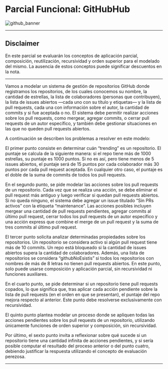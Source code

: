 # Parcial Funcional: GitHubHub

![github_banner](https://tekimobile.com/wp-content/uploads/2024/01/20240108-github-destaque-1920x1097.png)

---

## Disclaimer

En este parcial se evaluarán los conceptos de aplicación parcial, composición, reutilización, recursividad y orden superior para el modelado del mismo. La ausencia de estos conceptos puede significar descuentos en la nota.

---

Vamos a modelar un sistema de gestión de repositorios GitHub donde registramos los repositorios, de los cuales conocemos su nombre, la cantidad de estrellas, la lista de colaboradores (personas que contribuyen), la lista de issues abiertos —cada uno con su título y etiquetas— y la lista de pull requests, cada una con información sobre el autor, la cantidad de commits y si fue aceptada o no. El sistema debe permitir realizar acciones sobre los pull requests, como mergear, agregar commits, o cerrar pull requests de un autor específico, y también debe gestionar situaciones en las que no queden pull requests abiertos.

A continuación se describen los problemas a resolver en este modelo:

El primer punto consiste en determinar cuán “trending” es un repositorio. El puntaje se calcula de la siguiente manera: si el repo tiene más de 1000 estrellas, su puntaje es 1000 puntos. Si no es así, pero tiene menos de 5 issues abiertos, el puntaje será de 15 puntos por cada colaborador más 30 puntos por cada pull request aceptada. En cualquier otro caso, el puntaje es el doble de la suma de commits de todos los pull requests.

En el segundo punto, se pide modelar las acciones sobre los pull requests de un repositorio. Cada vez que se realiza una acción, se debe eliminar el pull request más antiguo y luego verificar si quedan pull requests abiertos. Si no queda ninguno, el sistema debe agregar un issue titulado “Sin PRs activos” con la etiqueta “maintenance”. Las acciones posibles incluyen mergear una cantidad de pull requests pendientes, agregar commits al último pull request, cerrar todos los pull requests de un autor específico y una acción express que combine el merge de un pull request y la suma de tres commits al último pull request.

El tercer punto solicita analizar determinadas propiedades sobre los repositorios. Un repositorio se considera activo si algún pull request tiene más de 10 commits. Un repo está bloqueado si la cantidad de issues abiertos supera la cantidad de colaboradores. Además, una lista de repositorios se considera “githubNoEsistis” si todos los repositorios con nombres de más de 8 letras no tienen pull requests abiertos. En este punto, solo puede usarse composición y aplicación parcial, sin recursividad ni funciones auxiliares.

En el cuarto punto, se pide determinar si un repositorio tiene pull requests copados, lo que significa que, tras aplicar cada acción pendiente sobre la lista de pull requests (en el orden en que se presentan), el puntaje del repo mejora respecto al anterior. Este punto debe resolverse exclusivamente con recursividad.

El quinto punto plantea modelar un proceso donde se apliquen todas las acciones pendientes sobre los pull requests de un repositorio, utilizando únicamente funciones de orden superior y composición, sin recursividad.

Por último, el sexto punto invita a reflexionar sobre qué sucede si un repositorio tiene una cantidad infinita de acciones pendientes, y si sería posible computar el resultado del proceso anterior o del punto cuatro, debiendo justificar la respuesta utilizando el concepto de evaluación perezosa.

---